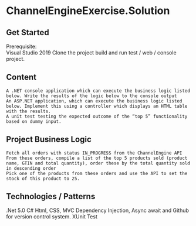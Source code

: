 # ChannelEngineExercise.Solution

## Get Started
Prerequisite: 	
    Visual Studio 2019 
	Clone the project
	build and run test / web / console project.	

## Content
	
	A .NET console application which can execute the business logic listed below. Write the results of the logic below to the console output
	An ASP.NET application, which can execute the business logic listed below. Implement this using a controller which displays an HTML table with the results.
	A unit test testing the expected outcome of the “top 5” functionality based on dummy input.

##	Project Business Logic
	Fetch all orders with status IN_PROGRESS from the ChannelEngine API
	From these orders, compile a list of the top 5 products sold (product name, GTIN and total quantity), order these by the total quantity sold in descending order
	Pick one of the products from these orders and use the API to set the stock of this product to 25.

##	Technologies / Patterns
.Net 5.0
C#
Html, CSS, MVC
Dependency Injection, Async await and Github for version control system.
XUnit Test